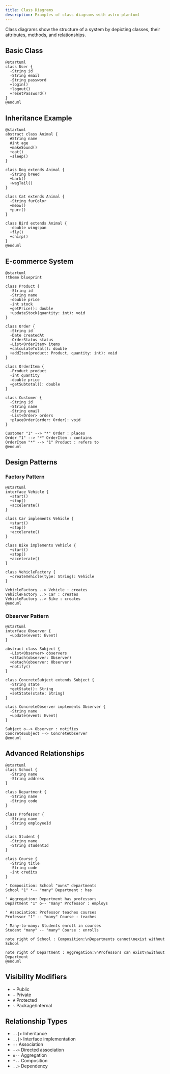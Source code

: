 ```yaml
---
title: Class Diagrams
description: Examples of class diagrams with astro-plantuml
---
```


Class diagrams show the structure of a system by depicting classes, their attributes, methods, and relationships.

## Basic Class

```plantuml
@startuml
class User {
  -String id
  -String email
  -String password
  +login()
  +logout()
  +resetPassword()
}
@enduml
```

## Inheritance Example

```plantuml
@startuml
abstract class Animal {
  #String name
  #int age
  +makeSound()
  +eat()
  +sleep()
}

class Dog extends Animal {
  -String breed
  +bark()
  +wagTail()
}

class Cat extends Animal {
  -String furColor
  +meow()
  +purr()
}

class Bird extends Animal {
  -double wingspan
  +fly()
  +chirp()
}
@enduml
```

## E-commerce System

```plantuml
@startuml
!theme blueprint

class Product {
  -String id
  -String name
  -double price
  -int stock
  +getPrice(): double
  +updateStock(quantity: int): void
}

class Order {
  -String id
  -Date createdAt
  -OrderStatus status
  -List<OrderItem> items
  +calculateTotal(): double
  +addItem(product: Product, quantity: int): void
}

class OrderItem {
  -Product product
  -int quantity
  -double price
  +getSubtotal(): double
}

class Customer {
  -String id
  -String name
  -String email
  -List<Order> orders
  +placeOrder(order: Order): void
}

Customer "1" --> "*" Order : places
Order "1" --> "*" OrderItem : contains
OrderItem "*" --> "1" Product : refers to
@enduml
```

## Design Patterns

### Factory Pattern

```plantuml
@startuml
interface Vehicle {
  +start()
  +stop()
  +accelerate()
}

class Car implements Vehicle {
  +start()
  +stop()
  +accelerate()
}

class Bike implements Vehicle {
  +start()
  +stop()
  +accelerate()
}

class VehicleFactory {
  +createVehicle(type: String): Vehicle
}

VehicleFactory ..> Vehicle : creates
VehicleFactory ..> Car : creates
VehicleFactory ..> Bike : creates
@enduml
```

### Observer Pattern

```plantuml
@startuml
interface Observer {
  +update(event: Event)
}

abstract class Subject {
  -List<Observer> observers
  +attach(observer: Observer)
  +detach(observer: Observer)
  +notify()
}

class ConcreteSubject extends Subject {
  -String state
  +getState(): String
  +setState(state: String)
}

class ConcreteObserver implements Observer {
  -String name
  +update(event: Event)
}

Subject o--> Observer : notifies
ConcreteSubject --> ConcreteObserver
@enduml
```

## Advanced Relationships

```plantuml
@startuml
class School {
  -String name
  -String address
}

class Department {
  -String name
  -String code
}

class Professor {
  -String name
  -String employeeId
}

class Student {
  -String name
  -String studentId
}

class Course {
  -String title
  -String code
  -int credits
}

' Composition: School "owns" departments
School "1" *-- "many" Department : has

' Aggregation: Department has professors
Department "1" o-- "many" Professor : employs

' Association: Professor teaches courses
Professor "1" -- "many" Course : teaches

' Many-to-many: Students enroll in courses
Student "many" -- "many" Course : enrolls

note right of School : Composition:\nDepartments cannot\nexist without School

note right of Department : Aggregation:\nProfessors can exist\nwithout Department
@enduml
```

## Visibility Modifiers

- `+` Public
- `-` Private
- `#` Protected
- `~` Package/Internal

## Relationship Types

- `--|>` Inheritance
- `..|>` Interface implementation
- `--` Association
- `-->` Directed association
- `o--` Aggregation
- `*--` Composition
- `..>` Dependency